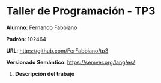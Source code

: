 # Taller de Programación - TP3

**Alumno**: Fernando Fabbiano

**Padrón**: 102464

**URL**: https://github.com/FerFabbiano/tp3

**Versionado Semántico**: https://semver.org/lang/es/

1. **Descripción del trabajo**

	
